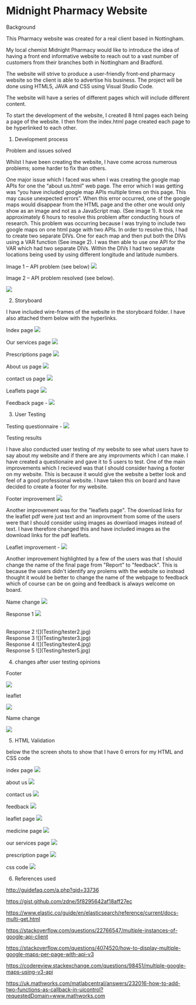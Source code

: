 # Midnight Pharmacy Website

Background 

This Pharmacy website was created for a real client based in Nottingham. 

My local chemist Midnight Pharmacy would like to introduce the idea of having a front end informative website to reach out to a vast number of customers from their branches both in Nottingham and Bradford. 

The website will strive to produce a user-friendly front-end pharmacy website so the client is able to advertise his business. The project will be done using HTML5, JAVA and CSS using Visual Studio Code.  

The website will have a series of different pages which will include different content. 

To start the development of the website, I created 8 html pages each being a page of the website. I then from the index.html page created each page to be hyperlinked to each other. 

1. Development process

Problem and issues solved

Whilst I have been creating the website, I have come across numerous problems; some harder to fix than others. 

One major issue which I faced was when I was creating the google map APIs for one the “about us.html” web page. The error which I was getting was “you have included google map APIs multiple times on this page. This may cause unexpected errors”. When this error occurred, one of the google maps would disappear from the HTML page and the other one would only show as an image and not as a JavaScript map. (See image 1). It took me approximately 6 hours to resolve this problem after conducting hours of research. This problem was occurring because I was trying to include two google maps on one html page with two APIs. In order to resolve this, I had to create two separate DIVs. One for each map and then put both the DIVs using a VAR function (See image 2). I was then able to use one API for the VAR which had two separate DIVs. Within the DIVs I had two separate locations being used by using different longitude and latitude numbers. 


Image 1 – API problem (see below)
 ![](Images/apierror.jpeg) 

Image 2 – API problem resolved (see below).
 
![](Images/apiproblemresolved.png) 



2. Storyboard 

I have included wire-frames of the website in the storyboard folder. I have also attached them below with the hyperlinks. 

Index page  ![](Storyboards/page1.jpg) 

Our services page  ![](Storyboards/page2.jpg)

Prescriptions page   ![](Storyboards/page3.jpg) 

About us page   ![](Storyboards/page4.jpg) 

contact us page   ![](Storyboards/page5.jpg) 

Leaflets page  ![](Storyboards/page6.jpg) 

Feedback page - ![](Storyboards/page7.jpg) 


3. User Testing

Testing questionnaire - ![](Testing/Questionnaire.png)


Testing results 

I have also conducted user testing of my website to see what users have to say about my website and if there are any improvments which I can make. I have created a questionaire and gave it to 5 users to test. One of the main improvements which I recieved was that I should consider having a footer on my website. This is because it would give the website a better look and feel of a good professional website. I have taken this on board and have decided to create a footer for my website. 

Footer improvement  ![](Testing/footer.png)

Another improvement was for the "leaflets page". The download links for the leaflet pdf were just text and an improvment from some of the users were that I should consider using images as downlaod images instead of text. I have therefore changed this and have included images as the download links for the pdf leaflets.

Leaflet improvement - ![](Testing/leaflet_page.png)

Another improvement highlighted by a few of the users was that I should change the name of the final page from "Report" to "feedback". This is because the users didn't identify any prolems with the website so instead thought it would be better to change the name of the webpage to feedback which of course can be on going and feedback is always welcome on board. 

Name change ![](Testing/Feedback.png)


Response 1  ![](Testing/tester1.jpg)

<br>
Response 2  ![](Testing/tester2.jpg)

<br>
Response 3  ![](Testing/tester3.jpg)

<br>
Response 4  ![](Testing/tester4.jpg)

<br>
Response 5  ![](Testing/tester5.jpg)


4. changes after user testing opinions


Footer  

![](Testing/footeradded.PNG)

leaflet  

![](Testing/leafletadded.PNG)

Name change 

![](Testing/feedbackadded.PNG)





5. HTML Validation

below the the screen shots to show that I have 0 errors for my HTML and CSS code

index page ![](Validation/index.PNG)
<br>

about us  ![](Validation/aboutus.PNG)
<br>

contact us ![](Validation/contactus.PNG)
<br>

feedback  ![](Validation/feedback.PNG)
<br>

leaflet page ![](Validation/leaflet.PNG)
<br>

medicine page ![](Validation/medicine.PNG)
<br>

our services page ![](Validation/ourservices.PNG)
<br>

prescription page ![](Validation/prescription.PNG)
<br>

css code ![](Validation/css.PNG)







6. References used 

http://guidefaq.com/a.php?qid=33736

https://gist.github.com/zdne/5f8295642af18aff27ec

https://www.elastic.co/guide/en/elasticsearch/reference/current/docs-multi-get.html

https://stackoverflow.com/questions/22766547/multiple-instances-of-google-api-client

https://stackoverflow.com/questions/4074520/how-to-display-multiple-google-maps-per-page-with-api-v3

https://codereview.stackexchange.com/questions/98451/multiple-google-maps-using-v3-api

https://uk.mathworks.com/matlabcentral/answers/232016-how-to-add-two-functions-as-callback-in-uicontrol?requestedDomain=www.mathworks.com

